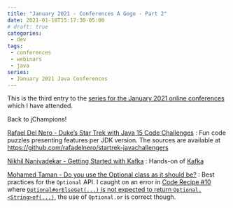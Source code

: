 ```yaml
---
title: "January 2021 - Conferences A Gogo - Part 2"
date: 2021-01-18T15:17:30-05:00
# draft: true
categories:
 - dev
tags:
 - conferences
 - webinars
 - java
series:
 - January 2021 Java Conferences
---
```


This is the third entry to the [series for the January 2021 online conferences](/posts/202101-confs-a-gogo-part1/) which I have attended.

Back to jChampions!

[Rafael Del Nero - Duke’s Star Trek with Java 15 Code Challenges](https://youtu.be/Poy4cQbo4_g)
: Fun code puzzles presenting features per JDK version. The sources are available at https://github.com/rafadelnero/startrek-javachallengers

[Nikhil Nanivadekar - Getting Started with Kafka](https://youtu.be/zbuAu3ap-ik )
: Hands-on of [Kafka](https://kafka.apache.org)

[Mohamed Taman - Do you use the Optional class as it should be?](https://youtu.be/5kdBZsB563A)
: Best practices for the `Optional` API. I caught on an error in [Code Recipe #10](https://youtu.be/5kdBZsB563A?t=1753) where [`Optional#orElseGet(...)` is not expected to return `Optional.<String>of(...)`](https://docs.oracle.com/en/java/javase/15/docs/api/java.base/java/util/Optional.html#orElseGet(java.util.function.Supplier)), the use of `Optional.or` is correct though.
